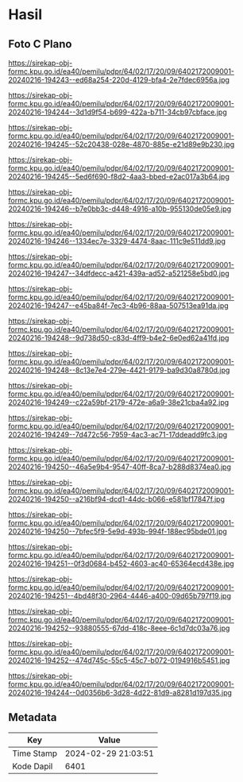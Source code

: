 # Hasil

## Foto C Plano

https://sirekap-obj-formc.kpu.go.id/ea40/pemilu/pdpr/64/02/17/20/09/6402172009001-20240216-194243--ed68a254-220d-4129-bfa4-2e7fdec6956a.jpg

https://sirekap-obj-formc.kpu.go.id/ea40/pemilu/pdpr/64/02/17/20/09/6402172009001-20240216-194244--3d1d9f54-b699-422a-b711-34cb97cbface.jpg

https://sirekap-obj-formc.kpu.go.id/ea40/pemilu/pdpr/64/02/17/20/09/6402172009001-20240216-194245--52c20438-028e-4870-885e-e21d89e9b230.jpg

https://sirekap-obj-formc.kpu.go.id/ea40/pemilu/pdpr/64/02/17/20/09/6402172009001-20240216-194245--5ed6f690-f8d2-4aa3-bbed-e2ac017a3b64.jpg

https://sirekap-obj-formc.kpu.go.id/ea40/pemilu/pdpr/64/02/17/20/09/6402172009001-20240216-194246--b7e0bb3c-d448-4916-a10b-955130de05e9.jpg

https://sirekap-obj-formc.kpu.go.id/ea40/pemilu/pdpr/64/02/17/20/09/6402172009001-20240216-194246--1334ec7e-3329-4474-8aac-111c9e511dd9.jpg

https://sirekap-obj-formc.kpu.go.id/ea40/pemilu/pdpr/64/02/17/20/09/6402172009001-20240216-194247--34dfdecc-a421-439a-ad52-a521258e5bd0.jpg

https://sirekap-obj-formc.kpu.go.id/ea40/pemilu/pdpr/64/02/17/20/09/6402172009001-20240216-194247--e45ba84f-7ec3-4b96-88aa-507513ea91da.jpg

https://sirekap-obj-formc.kpu.go.id/ea40/pemilu/pdpr/64/02/17/20/09/6402172009001-20240216-194248--9d738d50-c83d-4ff9-b4e2-6e0ed62a41fd.jpg

https://sirekap-obj-formc.kpu.go.id/ea40/pemilu/pdpr/64/02/17/20/09/6402172009001-20240216-194248--8c13e7e4-279e-4421-9179-ba9d30a8780d.jpg

https://sirekap-obj-formc.kpu.go.id/ea40/pemilu/pdpr/64/02/17/20/09/6402172009001-20240216-194249--c22a59bf-2179-472e-a6a9-38e21cba4a92.jpg

https://sirekap-obj-formc.kpu.go.id/ea40/pemilu/pdpr/64/02/17/20/09/6402172009001-20240216-194249--7d472c56-7959-4ac3-ac71-17ddeadd9fc3.jpg

https://sirekap-obj-formc.kpu.go.id/ea40/pemilu/pdpr/64/02/17/20/09/6402172009001-20240216-194250--46a5e9b4-9547-40ff-8ca7-b288d8374ea0.jpg

https://sirekap-obj-formc.kpu.go.id/ea40/pemilu/pdpr/64/02/17/20/09/6402172009001-20240216-194250--a216bf94-dcd1-44dc-b066-e581bf17847f.jpg

https://sirekap-obj-formc.kpu.go.id/ea40/pemilu/pdpr/64/02/17/20/09/6402172009001-20240216-194250--7bfec5f9-5e9d-493b-994f-188ec95bde01.jpg

https://sirekap-obj-formc.kpu.go.id/ea40/pemilu/pdpr/64/02/17/20/09/6402172009001-20240216-194251--0f3d0684-b452-4603-ac40-65364ecd438e.jpg

https://sirekap-obj-formc.kpu.go.id/ea40/pemilu/pdpr/64/02/17/20/09/6402172009001-20240216-194251--4bd48f30-2964-4446-a400-09d65b797f19.jpg

https://sirekap-obj-formc.kpu.go.id/ea40/pemilu/pdpr/64/02/17/20/09/6402172009001-20240216-194252--93880555-67dd-418c-8eee-6c1d7dc03a76.jpg

https://sirekap-obj-formc.kpu.go.id/ea40/pemilu/pdpr/64/02/17/20/09/6402172009001-20240216-194252--474d745c-55c5-45c7-b072-0194916b5451.jpg

https://sirekap-obj-formc.kpu.go.id/ea40/pemilu/pdpr/64/02/17/20/09/6402172009001-20240216-194244--0d0356b6-3d28-4d22-81d9-a8281d197d35.jpg


## Metadata

| Key        | Value               |
| ---------- | ------------------- |
| Time Stamp | 2024-02-29 21:03:51 |
| Kode Dapil | 6401                |



